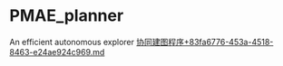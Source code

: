 # PMAE_planner
An efficient autonomous explorer
[协同建图程序+83fa6776-453a-4518-8463-e24ae924c969.md](https://github.com/Joosoo1/PMAE_planner/files/13884662/%2B83fa6776-453a-4518-8463-e24ae924c969.md)
